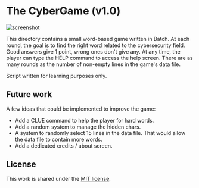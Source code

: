    The CyberGame (v1.0)
==========================

![screenshot](https://github.com/user-attachments/assets/ffb3fadc-642e-4d22-9500-a10eeac71340)

This directory contains a small word-based game written in Batch. At each round, the goal is to find the right word related to the cybersecurity field. Good answers give 1 point, wrong ones don't give any. At any time, the player can type the HELP command to access the help screen. There are as many rounds as the number of non-empty lines in the game's data file.

Script written for learning purposes only.


Future work
-----------

A few ideas that could be implemented to improve the game:
- Add a CLUE command to help the player for hard words.
- Add a random system to manage the hidden chars.
- A system to randomly select 15 lines in the data file. That would allow the data file to contain more words.
- Add a dedicated credits / about screen.


License
-------

This work is shared under the [MIT license](LICENSE).
